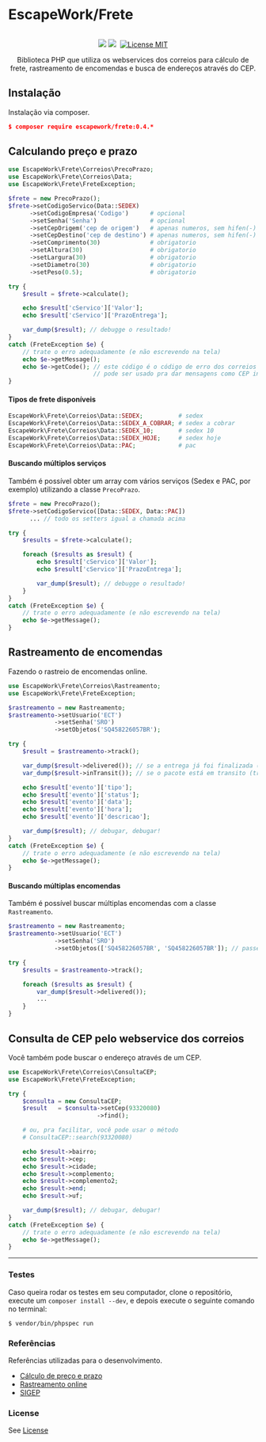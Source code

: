 # EscapeWork/Frete

<p align="center">
<img src="http://www.correios.com.br/++theme++correios.site.tema/images/logo_correios.png" alt="">
</p>

<p align="center">
<a href="http://travis-ci.org/EscapeWork/Frete"><img src="https://secure.travis-ci.org/EscapeWork/Frete.png"></a>
<a href="https://packagist.org/packages/escapework/frete"><img src="https://poser.pugx.org/escapework/frete/v/stable.png"></a>
<a href="https://packagist.org/packages/escapework/frete"><img src="https://poser.pugx.org/escapework/frete/downloads.png" alt=""></a>
<a href="https://github.com/EscapeWork/Frete"><img src="https://img.shields.io/packagist/l/EscapeWork/Frete.svg?style=flat" alt="License MIT"></a>
</p>

<p align="center">Biblioteca PHP que utiliza os webservices dos correios para cálculo de frete, rastreamento de encomendas e busca de endereços através do CEP.</p>

## Instalação

Instalação via composer.

```json
$ composer require escapework/frete:0.4.*
```

## Calculando preço e prazo

```php
use EscapeWork\Frete\Correios\PrecoPrazo;
use EscapeWork\Frete\Correios\Data;
use EscapeWork\Frete\FreteException;

$frete = new PrecoPrazo();
$frete->setCodigoServico(Data::SEDEX)
      ->setCodigoEmpresa('Codigo')      # opcional
      ->setSenha('Senha')               # opcional
      ->setCepOrigem('cep de origem')   # apenas numeros, sem hifen(-)
      ->setCepDestino('cep de destino') # apenas numeros, sem hifen(-)
      ->setComprimento(30)              # obrigatorio
      ->setAltura(30)                   # obrigatorio
      ->setLargura(30)                  # obrigatorio
      ->setDiametro(30)                 # obrigatorio
      ->setPeso(0.5);                   # obrigatorio

try {
    $result = $frete->calculate();

    echo $result['cServico']['Valor'];
    echo $result['cServico']['PrazoEntrega'];

    var_dump($result); // debugge o resultado!
}
catch (FreteException $e) {
    // trate o erro adequadamente (e não escrevendo na tela)
    echo $e->getMessage();
    echo $e->getCode(); // este código é o código de erro dos correios
                        // pode ser usado pra dar mensagens como CEP inválido para o cliente
}
```

#### Tipos de frete disponíveis

```php
EscapeWork\Frete\Correios\Data::SEDEX;          # sedex
EscapeWork\Frete\Correios\Data::SEDEX_A_COBRAR; # sedex a cobrar
EscapeWork\Frete\Correios\Data::SEDEX_10;       # sedex 10
EscapeWork\Frete\Correios\Data::SEDEX_HOJE;     # sedex hoje
EscapeWork\Frete\Correios\Data::PAC;            # pac
```

#### Buscando múltiplos serviços

Também é possível obter um array com vários serviços (Sedex e PAC, por exemplo) utilizando a classe `PrecoPrazo`.

```php
$frete = new PrecoPrazo();
$frete->setCodigoServico([Data::SEDEX, Data::PAC])
      ... // todo os setters igual a chamada acima

try {
    $results = $frete->calculate();

    foreach ($results as $result) {
        echo $result['cServico']['Valor'];
        echo $result['cServico']['PrazoEntrega'];

        var_dump($result); // debugge o resultado!
    }
}
catch (FreteException $e) {
    // trate o erro adequadamente (e não escrevendo na tela)
    echo $e->getMessage();
}
```

## Rastreamento de encomendas

Fazendo o rastreio de encomendas online.

```php
use EscapeWork\Frete\Correios\Rastreamento;
use EscapeWork\Frete\FreteException;

$rastreamento = new Rastreamento;
$rastreamento->setUsuario('ECT')
             ->setSenha('SRO')
             ->setObjetos('SQ458226057BR');

try {
    $result = $rastreamento->track();

    var_dump($result->delivered()); // se a entrega já foi finalizada (true ou false)
    var_dump($result->inTransit()); // se o pacote está em transito (true ou false)

    echo $result['evento']['tipo'];
    echo $result['evento']['status'];
    echo $result['evento']['data'];
    echo $result['evento']['hora'];
    echo $result['evento']['descricao'];

    var_dump($result); // debugar, debugar!
}
catch (FreteException $e) {
    // trate o erro adequadamente (e não escrevendo na tela)
    echo $e->getMessage();
}
```

#### Buscando múltiplas encomendas

Também é possível buscar múltiplas encomendas com a classe `Rastreamento`.

```php
$rastreamento = new Rastreamento;
$rastreamento->setUsuario('ECT')
             ->setSenha('SRO')
             ->setObjetos(['SQ458226057BR', 'SQ458226057BR']); // passe um array com os objetos

try {
    $results = $rastreamento->track();

    foreach ($results as $result) {
        var_dump($result->delivered());
        ...
    }
}
```

## Consulta de CEP pelo webservice dos correios

Você também pode buscar o endereço através de um CEP.

```php
use EscapeWork\Frete\Correios\ConsultaCEP;
use EscapeWork\Frete\FreteException;

try {
    $consulta = new ConsultaCEP;
    $result   = $consulta->setCep(93320080)
                         ->find();

    # ou, pra facilitar, você pode usar o método
    # ConsultaCEP::search(93320080)

    echo $result->bairro;
    echo $result->cep;
    echo $result->cidade;
    echo $result->complemento;
    echo $result->complemento2;
    echo $result->end;
    echo $result->uf;

    var_dump($result); // debugar, debugar!
}
catch (FreteException $e) {
    // trate o erro adequadamente (e não escrevendo na tela)
    echo $e->getMessage();
}
```

***

### Testes

Caso queira rodar os testes em seu computador, clone o repositório, execute um `composer install --dev`, e depois execute o seguinte comando no terminal:

```
$ vendor/bin/phpspec run
```

### Referências

Referências utilizadas para o desenvolvimento.

* [Cálculo de preço e prazo](http://www.correios.com.br/para-voce/correios-de-a-a-z/pdf/calculador-remoto-de-precos-e-prazos/manual-de-implementacao-do-calculo-remoto-de-precos-e-prazos)
* [Rastreamento online](http://www.correios.com.br/para-voce/correios-de-a-a-z/pdf/rastreamento-de-objetos/Manual_SROXML_28fev14.pdf)
* [SIGEP](http://www.corporativo.correios.com.br/encomendas/sigepweb/doc/Manual_de_Implementacao_do_Web_Service_SIGEPWEB_Logistica_Reversa.pdf)

### License

See [License](https://github.com/EscapeWork/Frete/blob/master/LICENSE)
